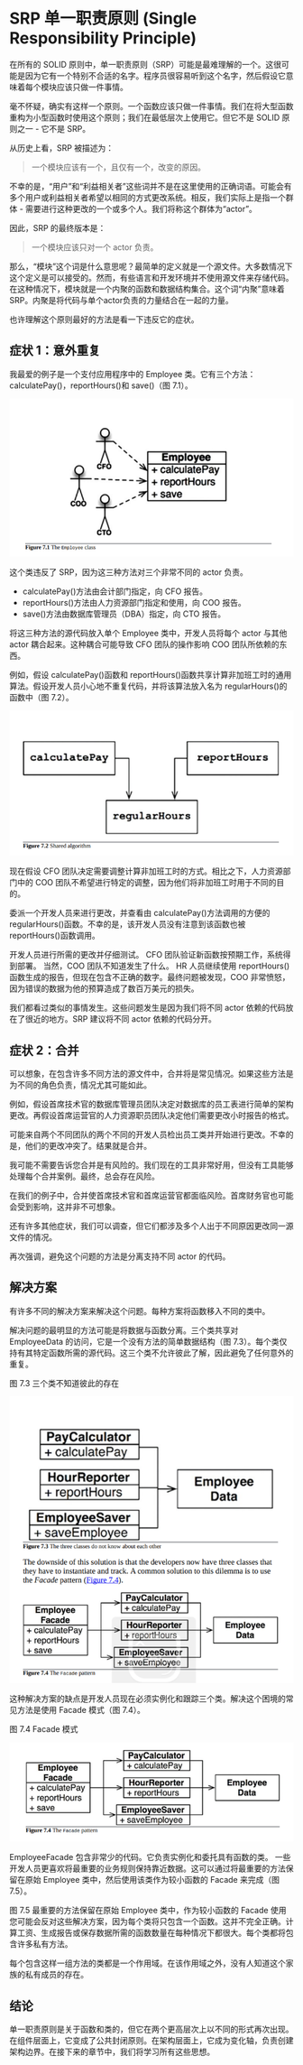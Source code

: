 # SRP 单一职责原则 (Single Responsibility Principle)

在所有的 SOLID 原则中，单一职责原则（SRP）可能是最难理解的一个。这很可能是因为它有一个特别不合适的名字。程序员很容易听到这个名字，然后假设它意味着每个模块应该只做一件事情。

毫不怀疑，确实有这样一个原则。一个函数应该只做一件事情。我们在将大型函数重构为小型函数时使用这个原则；我们在最低层次上使用它。但它不是 SOLID 原则之一 - 它不是 SRP。

从历史上看，SRP 被描述为：

> 一个模块应该有一个，且仅有一个，改变的原因。

不幸的是，“用户”和“利益相关者”这些词并不是在这里使用的正确词语。可能会有多个用户或利益相关者希望以相同的方式更改系统。相反，我们实际上是指一个群体 - 需要进行这种更改的一个或多个人。我们将称这个群体为“actor”。

因此，SRP 的最终版本是：

> 一个模块应该只对一个 actor 负责。

那么，“模块”这个词是什么意思呢？最简单的定义就是一个源文件。大多数情况下这个定义是可以接受的。然而，有些语言和开发环境并不使用源文件来存储代码。在这种情况下，模块就是一个内聚的函数和数据结构集合。这个词“内聚”意味着 SRP。内聚是将代码与单个actor负责的力量结合在一起的力量。

也许理解这个原则最好的方法是看一下违反它的症状。

## 症状 1：意外重复

我最爱的例子是一个支付应用程序中的 Employee 类。它有三个方法：calculatePay()，reportHours()和 save()（图 7.1）。

![图7.1 Employee类](./static/7.1.png)

这个类违反了 SRP，因为这三种方法对三个非常不同的 actor 负责。

- calculatePay()方法由会计部门指定，向 CFO 报告。
- reportHours()方法由人力资源部门指定和使用，向 COO 报告。
- save()方法由数据库管理员（DBA）指定，向 CTO 报告。

将这三种方法的源代码放入单个 Employee 类中，开发人员将每个 actor 与其他 actor 耦合起来。这种耦合可能导致 CFO 团队的操作影响 COO 团队所依赖的东西。

例如，假设 calculatePay()函数和 reportHours()函数共享计算非加班工时的通用算法。假设开发人员小心地不重复代码，并将该算法放入名为 regularHours()的函数中（图 7.2）。

![图7.2 Employee类](./static/7.2.png)

现在假设 CFO 团队决定需要调整计算非加班工时的方式。相比之下，人力资源部门中的 COO 团队不希望进行特定的调整，因为他们将非加班工时用于不同的目的。

委派一个开发人员来进行更改，并查看由 calculatePay()方法调用的方便的 regularHours()函数。不幸的是，该开发人员没有注意到该函数也被 reportHours()函数调用。

开发人员进行所需的更改并仔细测试。 CFO 团队验证新函数按预期工作，系统得到部署。
当然，COO 团队不知道发生了什么。 HR 人员继续使用 reportHours()函数生成的报告，但现在包含不正确的数字。最终问题被发现，COO 非常愤怒，因为错误的数据为他的预算造成了数百万美元的损失。

我们都看过类似的事情发生。这些问题发生是因为我们将不同 actor 依赖的代码放在了很近的地方。SRP 建议将不同 actor 依赖的代码分开。

## 症状 2：合并

可以想象，在包含许多不同方法的源文件中，合并将是常见情况。如果这些方法是为不同的角色负责，情况尤其可能如此。

例如，假设首席技术官的数据库管理员团队决定对数据库的员工表进行简单的架构更改。再假设首席运营官的人力资源职员团队决定他们需要更改小时报告的格式。

可能来自两个不同团队的两个不同的开发人员检出员工类并开始进行更改。不幸的是，他们的更改冲突了。结果就是合并。

我可能不需要告诉您合并是有风险的。我们现在的工具非常好用，但没有工具能够处理每个合并案例。最终，总会存在风险。

在我们的例子中，合并使首席技术官和首席运营官都面临风险。首席财务官也可能会受到影响，这并非不可想象。

还有许多其他症状，我们可以调查，但它们都涉及多个人出于不同原因更改同一源文件的情况。

再次强调，避免这个问题的方法是分离支持不同 actor 的代码。

## 解决方案

有许多不同的解决方案来解决这个问题。每种方案将函数移入不同的类中。

解决问题的最明显的方法可能是将数据与函数分离。三个类共享对 EmployeeData 的访问，它是一个没有方法的简单数据结构（图 7.3）。每个类仅持有其特定函数所需的源代码。这三个类不允许彼此了解，因此避免了任何意外的重复。

图 7.3 三个类不知道彼此的存在

![图7.3 三个类不知道彼此的存在](./static/7.3.png)

这种解决方案的缺点是开发人员现在必须实例化和跟踪三个类。解决这个困境的常见方法是使用 Facade 模式（图 7.4）。

图 7.4 Facade 模式

![图7.4 Facade模式](./static/7.4.png)

EmployeeFacade 包含非常少的代码。它负责实例化和委托具有函数的类。
一些开发人员更喜欢将最重要的业务规则保持靠近数据。这可以通过将最重要的方法保留在原始 Employee 类中，然后使用该类作为较小函数的 Facade 来完成（图 7.5）。

图 7.5 最重要的方法保留在原始 Employee 类中，作为较小函数的 Facade 使用
您可能会反对这些解决方案，因为每个类将只包含一个函数。这并不完全正确。计算工资、生成报告或保存数据所需的函数数量在每种情况下都很大。每个类都将包含许多私有方法。

每个包含这样一组方法的类都是一个作用域。在该作用域之外，没有人知道这个家族的私有成员的存在。

## 结论

单一职责原则是关于函数和类的，但它在两个更高层次上以不同的形式再次出现。在组件层面上，它变成了公共封闭原则。在架构层面上，它成为变化轴，负责创建架构边界。在接下来的章节中，我们将学习所有这些思想。
